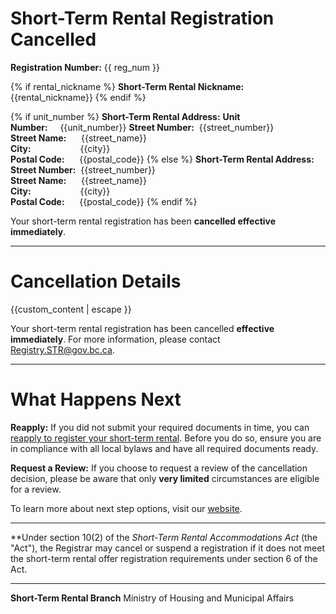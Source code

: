 # Short-Term Rental Registration Cancelled

**Registration Number:**
{{ reg_num }}

{% if rental_nickname %}
**Short-Term Rental Nickname:**
{{rental_nickname}}
{% endif %}

{% if unit_number %}
**Short-Term Rental Address:**
**Unit Number:**&nbsp;&nbsp;&nbsp;&nbsp;&nbsp;{{unit_number}}
**Street Number:**&nbsp;  {{street_number}}  
**Street Name:**&nbsp;&nbsp;&nbsp;&nbsp;&nbsp;    {{street_name}}  
**City:**&nbsp;&nbsp;&nbsp;&nbsp;&nbsp;&nbsp;&nbsp;&nbsp;&nbsp;&nbsp;&nbsp;&nbsp;&nbsp;&nbsp;&nbsp;&nbsp;&nbsp;&nbsp;&nbsp;&nbsp;{{city}}  
**Postal Code:**&nbsp;&nbsp;&nbsp;&nbsp;&nbsp;&nbsp;{{postal_code}}
{% else %}
**Short-Term Rental Address:**
**Street Number:**&nbsp;  {{street_number}}  
**Street Name:**&nbsp;&nbsp;&nbsp;&nbsp;&nbsp;    {{street_name}}  
**City:**&nbsp;&nbsp;&nbsp;&nbsp;&nbsp;&nbsp;&nbsp;&nbsp;&nbsp;&nbsp;&nbsp;&nbsp;&nbsp;&nbsp;&nbsp;&nbsp;&nbsp;&nbsp;&nbsp;&nbsp;{{city}}  
**Postal Code:**&nbsp;&nbsp;&nbsp;&nbsp;&nbsp;&nbsp;{{postal_code}}
{% endif %}

Your short-term rental registration has been **cancelled effective immediately**.

---

# Cancellation Details

{{custom_content | escape }}

Your short-term rental registration has been cancelled **effective immediately**. For more information, please contact [Registry.STR@gov.bc.ca](mailto:Registry.STR@gov.bc.ca).

---

# What Happens Next
**Reapply:**  If you did not submit your required documents in time, you can [reapply to register your short-term rental](https://www2.gov.bc.ca/gov/content/housing-tenancy/short-term-rentals/registry/host-registration). Before you do so, ensure you are in compliance with all local bylaws and have all required documents ready.

**Request a Review:** If you choose to request a review of the cancellation decision, please be aware that only **very limited** circumstances are eligible for a review.

To learn more about next step options, visit our [website](https://www2.gov.bc.ca/gov/content/housing-tenancy/short-term-rentals/registry/host-registration#afteryouapply).

---
**Under section 10(2) of the _Short-Term Rental Accommodations Act_ (the "Act"), the Registrar may cancel or suspend a registration if it does not meet the short-term rental offer registration requirements under section 6 of the Act.

---

**Short-Term Rental Branch**
Ministry of Housing and Municipal Affairs
